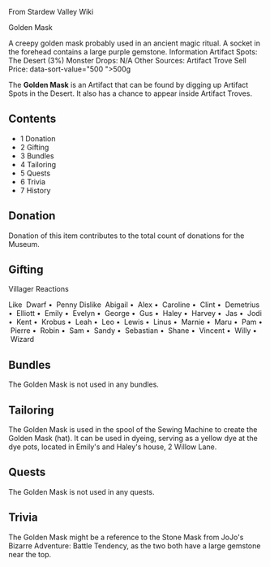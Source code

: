 From Stardew Valley Wiki

Golden Mask

A creepy golden mask probably used in an ancient magic ritual. A socket in the forehead contains a large purple gemstone. Information Artifact Spots: The Desert (3%) Monster Drops: N/A Other Sources: Artifact Trove Sell Price: data-sort-value="500 "&gt;500g

The **Golden Mask** is an Artifact that can be found by digging up Artifact Spots in the Desert. It also has a chance to appear inside Artifact Troves.

## Contents

- 1 Donation
- 2 Gifting
- 3 Bundles
- 4 Tailoring
- 5 Quests
- 6 Trivia
- 7 History

## Donation

Donation of this item contributes to the total count of donations for the Museum.

## Gifting

Villager Reactions

Like  Dwarf •  Penny Dislike  Abigail •  Alex •  Caroline •  Clint •  Demetrius •  Elliott •  Emily •  Evelyn •  George •  Gus •  Haley •  Harvey •  Jas •  Jodi •  Kent •  Krobus •  Leah •  Leo •  Lewis •  Linus •  Marnie •  Maru •  Pam •  Pierre •  Robin •  Sam •  Sandy •  Sebastian •  Shane •  Vincent •  Willy •  Wizard

## Bundles

The Golden Mask is not used in any bundles.

## Tailoring

The Golden Mask is used in the spool of the Sewing Machine to create the Golden Mask (hat). It can be used in dyeing, serving as a yellow dye at the dye pots, located in Emily's and Haley's house, 2 Willow Lane.

## Quests

The Golden Mask is not used in any quests.

## Trivia

The Golden Mask might be a reference to the Stone Mask from JoJo's Bizarre Adventure: Battle Tendency, as the two both have a large gemstone near the top.
